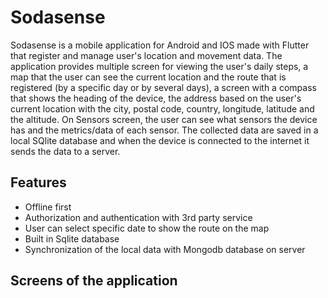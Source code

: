 

# Sodasense

Sodasense is a mobile application for Android and IOS made with Flutter that register and manage user's location and movement data. The application provides multiple screen for viewing the user's daily steps, a map that the user can see the current location and the route that is registered (by a specific day or by several days), a screen with a compass that shows the heading of the device, the address based on the user's current location with the city, postal code, country, longitude, latitude and the altitude. On Sensors screen, the user can see what sensors the device has and the metrics/data of each sensor. The collected data are saved in a local SQlite database and when the device is connected to the internet it sends the data to a server.

## Features

- Offline first
- Authorization and authentication with 3rd party service
- User can select specific date to show the route on the map
- Built in Sqlite database
- Synchronization of the local data with Mongodb database on server

## Screens of the application
